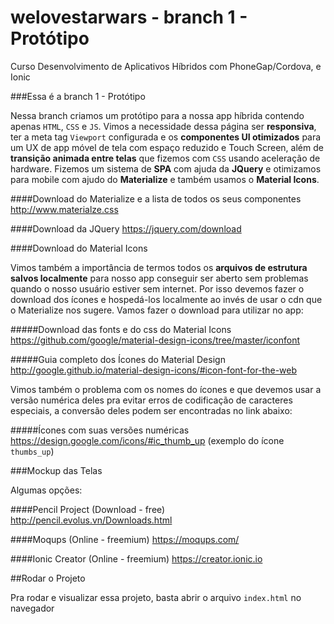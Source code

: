 # welovestarwars - branch 1 - Protótipo
Curso Desenvolvimento de Aplicativos Híbridos com PhoneGap/Cordova, e Ionic

###Essa é a branch 1 - Protótipo

Nessa branch criamos um protótipo para a nossa app híbrida contendo apenas `HTML`, `CSS` e `JS`. Vimos a necessidade dessa página ser **responsiva**, ter a meta tag `Viewport` configurada e os **componentes UI otimizados** para um UX de app móvel de tela com espaço reduzido e Touch Screen, além de **transição animada entre telas** que fizemos com `CSS` usando aceleração de hardware. Fizemos um sistema de **SPA** com ajuda da **JQuery** e otimizamos para mobile com ajudo do **Materialize** e também usamos o **Material Icons**.

####Download do Materialize e a lista de todos os seus componentes
http://www.materialze.css

####Download da JQuery
https://jquery.com/download

####Download do Material Icons

Vimos também a importância de termos todos os **arquivos de estrutura salvos localmente** para nosso app conseguir ser aberto sem problemas quando o nosso usuário estiver sem internet. Por isso devemos fazer o download dos ícones e hospedá-los localmente ao invés de usar o cdn que o Materialize nos sugere. Vamos fazer o download para utilizar no app:

#####Download das fonts e do css do Material Icons
https://github.com/google/material-design-icons/tree/master/iconfont

#####Guia completo dos Ícones do Material Design
http://google.github.io/material-design-icons/#icon-font-for-the-web

Vimos também o problema com os nomes do ícones e que devemos usar a versão numérica deles pra evitar erros de codificação de caracteres especiais, a conversão deles podem ser encontradas no link abaixo:

#####Ícones com suas versões numéricas
https://design.google.com/icons/#ic_thumb_up (exemplo do ícone `thumbs_up`)

###Mockup das Telas

Algumas opções:

####Pencil Project (Download - free)
http://pencil.evolus.vn/Downloads.html

####Moqups (Online - freemium)
https://moqups.com/

####Ionic Creator (Online - freemium)
https://creator.ionic.io

##Rodar o Projeto

Pra rodar e visualizar essa projeto, basta abrir o arquivo `index.html` no navegador



